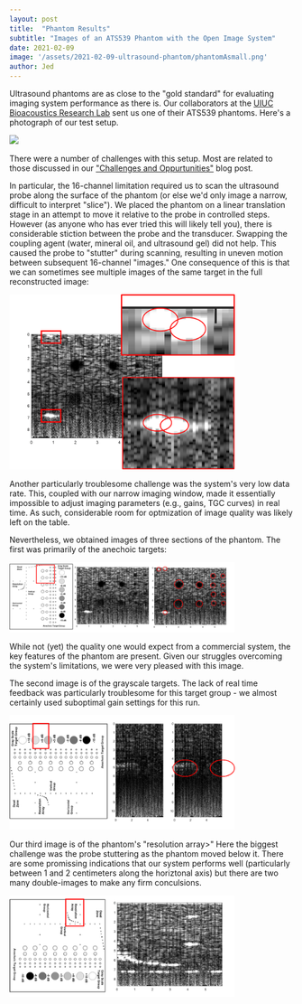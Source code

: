 ```yaml
---
layout: post
title:  "Phantom Results"
subtitle: "Images of an ATS539 Phantom with the Open Image System"
date: 2021-02-09
image: '/assets/2021-02-09-ultrasound-phantom/phantomAsmall.png'
author: Jed
---
```


Ultrasound phantoms are as close to the "gold standard" for evaluating imaging system performance as there is.  Our collaborators at the [UIUC Bioacoustics Research Lab](https://www.brl.uiuc.edu/) sent us one of their ATS539 phantoms.  Here's a photograph of our test setup.

<a href="\assets\2021-02-09-ultrasound-phantom/phantomSetup.png">
<img src="\assets\2021-02-09-ultrasound-phantom/phantomSetup.png" style="width:400px;"/>
</a>

There were a number of challenges with this setup. Most are related to those discussed in our ["Challenges and Oppurtunities"](https://www.open-image.org/2021/02/10/challenges.html) blog post. 

In particular, the 16-channel limitation required us to scan the ultrasound probe along the surface of the phantom (or else we'd only image a narrow, difficult to interpret "slice"). We placed the phantom on a linear translation stage in an attempt to move it relative to the probe in controlled steps. However (as anyone who has ever tried this will likely tell you), there is considerable stiction between the probe and the transducer. Swapping the coupling agent (water, mineral oil, and ultrasound gel) did not help. This caused the probe to "stutter" during scanning, resulting in uneven motion between subsequent 16-channel "images." One consequence of this is that we can sometimes see multiple images of the same target in the full reconstructed image:

<a href="\assets\2021-02-09-ultrasound-phantom/phantomAmisalign.png">
<img src="\assets\2021-02-09-ultrasound-phantom/phantomAmisalign.png" style="width:400px;"/>
</a>

Another particularly troublesome challenge was the system's very low data rate. This, coupled with our narrow imaging window, made it essentially impossible to adjust imaging parameters (e.g., gains, TGC curves) in real time. As such, considerable room for optmization of image quality was likely left on the table. 

Nevertheless, we obtained images of three sections of the phantom. The first was primarily of the anechoic targets:

<a href="\assets\2021-02-09-ultrasound-phantom/PhantomA.png">
<img src="\assets\2021-02-09-ultrasound-phantom/PhantomA.png" style="width:400px;"/>
</a>

While not (yet) the quality one would expect from a commercial system, the key features of the phantom are present. Given our struggles overcoming the system's limitations, we were very pleased with this image. 

The second image is of the grayscale targets. The lack of real time feedback was particularly troublesome for this target group - we almost certainly used suboptimal gain settings for this run. 

<a href="\assets\2021-02-09-ultrasound-phantom/phantomB.png">
<img src="\assets\2021-02-09-ultrasound-phantom/phantomB.png" style="width:400px;"/>
</a>

Our third image is of the phantom's "resolution array>" Here the biggest challenge was the probe stuttering as the phantom moved below it. There are some promissing indications that our system performs well (particularly between 1 and 2 centimeters along the horiztonal axis) but there are two many double-images to make any firm conculsions. 

<a href="\assets\2021-02-09-ultrasound-phantom/phantomC.png">
<img src="\assets\2021-02-09-ultrasound-phantom/phantomC.png" style="width:400px;"/>
</a>
